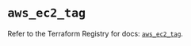 # `aws_ec2_tag`

Refer to the Terraform Registry for docs: [`aws_ec2_tag`](https://registry.terraform.io/providers/hashicorp/aws/6.4.0/docs/resources/ec2_tag).
